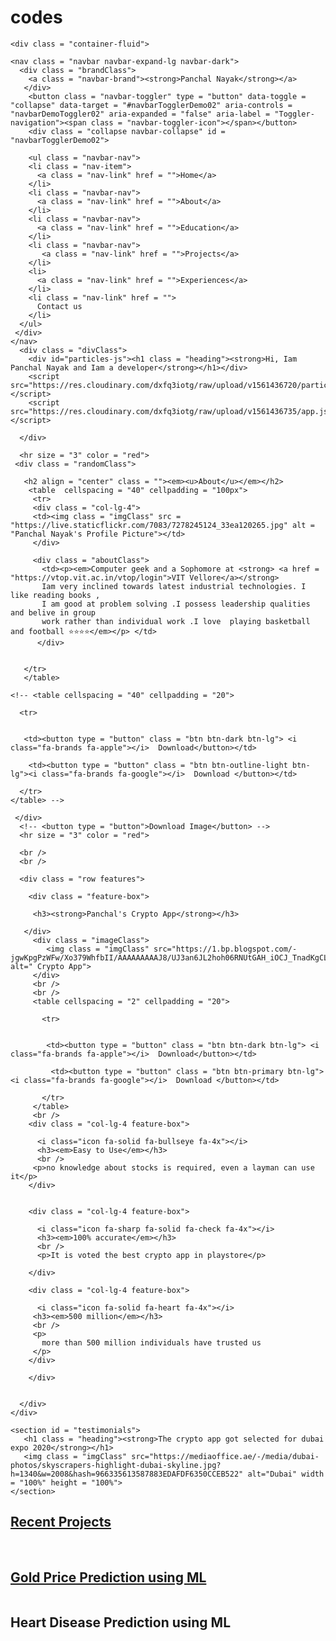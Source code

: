 # codes
<!DOCTYPE html>
<html lang="en" dir="ltr">
  <head>
    <meta charset="utf-8">
    <title> Panchal Nayak's Personal Website </title>
    <link rel="stylesheet" href="stylesWeb.css"/>
    <link href="//maxcdn.bootstrapcdn.com/bootstrap/5.1.3/css/bootstrap.min.css" rel="stylesheet">
    <link rel="preconnect" href="https://fonts.googleapis.com"><link rel="preconnect" href="https://fonts.gstatic.com" crossorigin><link href="https://fonts.googleapis.com/css2?family=Oswald:wght@300;400&family=Playfair+Display:wght@600;800&family=Ubuntu+Condensed&display=swap" rel="stylesheet">
    <link rel="preconnect" href="https://fonts.googleapis.com"><link rel="preconnect" href="https://fonts.gstatic.com" crossorigin><link href="https://fonts.googleapis.com/css2?family=Oswald:wght@300;400&family=Playfair+Display:wght@600;800&display=swap" rel="stylesheet">
    <link rel="preconnect" href="https://fonts.googleapis.com"><link rel="preconnect" href="https://fonts.gstatic.com" crossorigin><link href="https://fonts.googleapis.com/css2?family=Oswald:wght@300;400&family=Playfair+Display:wght@600;800&family=Ubuntu+Condensed&family=Ubuntu:wght@500;700&display=swap" rel="stylesheet">
    <link href="https://cdn.jsdelivr.net/npm/bootstrap@5.2.3/dist/css/bootstrap.min.css" rel="stylesheet" integrity="sha384-rbsA2VBKQhggwzxH7pPCaAqO46MgnOM80zW1RWuH61DGLwZJEdK2Kadq2F9CUG65" crossorigin="anonymous">
    <script src="https://code.jquery.com/jquery-3.5.1.slim.min.js" integrity="sha384-DfXdz2htPH0lsSSs5nCTpuj/zy4C+OGpamoFVy38MVBnE+IbbVYUew+OrCXaRkfj" crossorigin="anonymous"></script>
    <script src="https://cdn.jsdelivr.net/npm/popper.js@1.16.0/dist/umd/popper.min.js" integrity="sha384-Q6E9RHvbIyZFJoft+2mJbHaEWldlvI9IOYy5n3zV9zzTtmI3UksdQRVvoxMfooAo" crossorigin="anonymous"></script>
    <script src="https://stackpath.bootstrapcdn.com/bootstrap/4.5.0/js/bootstrap.min.js" integrity="sha384-OgVRvuATP1z7JjHLkuOU7Xw704+h835Lr+6QL9UvYjZE3Ipu6Tp75j7Bh/kR0JKI" crossorigin="anonymous"></script>
    <script src="//ajax.googleapis.com/ajax/libs/jquery/3.3.1/jquery.min.js"></script>
    <script src="https://kit.fontawesome.com/59342b3a61.js" crossorigin="anonymous"></script>
    <link rel="stylesheet" href="https://stackpath.bootstrapcdn.com/bootstrap/4.1.1/css/bootstrap.min.css">
    <link rel="stylesheet" href="https://stackpath.bootstrapcdn.com/bootstrap/4.1.1/js/bootstrap.bundle.min.js">
    <link rel="stylesheet" href="https://cdnjs.cloudflare.com/ajax/libs/jquery/3.2.1/jquery.min.js">
  </head>
  <body>

    <div class = "container-fluid">

    <nav class = "navbar navbar-expand-lg navbar-dark">
      <div class = "brandClass">
        <a class = "navbar-brand"><strong>Panchal Nayak</strong></a>
       </div>
        <button class = "navbar-toggler" type = "button" data-toggle = "collapse" data-target = "#navbarTogglerDemo02" aria-controls = "navbarDemoToggler02" aria-expanded = "false" aria-label = "Toggler-navigation"><span class = "navbar-toggler-icon"></span></button>
        <div class = "collapse navbar-collapse" id = "navbarTogglerDemo02">

        <ul class = "navbar-nav">
        <li class = "nav-item">
          <a class = "nav-link" href = "">Home</a>
        </li>
        <li class = "navbar-nav">
          <a class = "nav-link" href = "">About</a>
        </li>
        <li class = "navbar-nav">
          <a class = "nav-link" href = "">Education</a>
        </li>
        <li class = "navbar-nav">
           <a class = "nav-link" href = "">Projects</a>
        </li>
        <li>
          <a class = "nav-link" href = "">Experiences</a>
        </li>
        <li class = "nav-link" href = "">
          Contact us
        </li>
      </ul>
     </div>
    </nav>
      <div class = "divClass">
        <div id="particles-js"><h1 class = "heading"><strong>Hi, Iam Panchal Nayak and Iam a developer</strong></h1></div>
        <script src="https://res.cloudinary.com/dxfq3iotg/raw/upload/v1561436720/particles.js"></script>
        <script src="https://res.cloudinary.com/dxfq3iotg/raw/upload/v1561436735/app.js"></script>

      </div>

      <hr size = "3" color = "red">
     <div class = "randomClass">

       <h2 align = "center" class = ""><em><u>About</u></em></h2>
        <table  cellspacing = "40" cellpadding = "100px">
         <tr>
         <div class = "col-lg-4">
         <td><img class = "imgClass" src = "https://live.staticflickr.com/7083/7278245124_33ea120265.jpg" alt = "Panchal Nayak's Profile Picture"></td>
         </div>

         <div class = "aboutClass">
           <td><p><em>Computer geek and a Sophomore at <strong> <a href = "https://vtop.vit.ac.in/vtop/login">VIT Vellore</a></strong>
           Iam very inclined towards latest industrial technologies. I like reading books ,
           I am good at problem solving .I possess leadership qualities and belive in group
           work rather than individual work .I love  playing basketball and football ⭐⭐⭐⭐</em></p> </td>
          </div>


       </tr>
       </table>

    <!-- <table cellspacing = "40" cellpadding = "20">

      <tr>


       <td><button type = "button" class = "btn btn-dark btn-lg"> <i class="fa-brands fa-apple"></i>  Download</button></td>

        <td><button type = "button" class = "btn btn-outline-light btn-lg"><i class="fa-brands fa-google"></i>  Download </button></td>

      </tr>
    </table> -->

     </div>
      <!-- <button type = "button">Download Image</button> -->
      <hr size = "3" color = "red">

      <br />
      <br />

      <div class = "row features">

        <div class = "feature-box">

         <h3><strong>Panchal's Crypto App</strong></h3>

       </div>
         <div class = "imageClass">
            <img class = "imgClass" src="https://1.bp.blogspot.com/-jgwKpgPzWFw/Xo379WhfbII/AAAAAAAAAJ8/UJ3an6JL2hoh06RNUtGAH_iOCJ_TnadKgCLcBGAsYHQ/s1600/pi.png" alt=" Crypto App">
         </div>
         <br />
         <br />
         <table cellspacing = "2" cellpadding = "20">

           <tr>


            <td><button type = "button" class = "btn btn-dark btn-lg"> <i class="fa-brands fa-apple"></i>  Download</button></td>

             <td><button type = "button" class = "btn btn-primary btn-lg"><i class="fa-brands fa-google"></i>  Download </button></td>

           </tr>
         </table>
         <br />
        <div class = "col-lg-4 feature-box">

          <i class="icon fa-solid fa-bullseye fa-4x"></i>
          <h3><em>Easy to Use</em></h3>
          <br />
         <p>no knowledge about stocks is required, even a layman can use it</p>
        </div>


        <div class = "col-lg-4 feature-box">

          <i class="icon fa-sharp fa-solid fa-check fa-4x"></i>
          <h3><em>100% accurate</em></h3>
          <br />
          <p>It is voted the best crypto app in playstore</p>

        </div>

        <div class = "col-lg-4 feature-box">

          <i class="icon fa-solid fa-heart fa-4x"></i>
         <h3><em>500 million</em></h3>
         <br />
         <p>
           more than 500 million individuals have trusted us
         </p>
        </div>

        </div>


      </div>
    </div>

    <section id = "testimonials">
       <h1 class = "heading"><strong>The crypto app got selected for dubai expo 2020</strong></h1>
       <img class = "imgClass" src="https://mediaoffice.ae/-/media/dubai-photos/skyscrapers-highlight-dubai-skyline.jpg?h=1340&w=2008&hash=966335613587883EDAFDF6350CCEB522" alt="Dubai" width = "100%" height = "100%">
    </section>


 <section id = "Projects">
 <h2><strong><u>Recent Projects</u></strong></h2>
  <div id="carouselExampleSlidesOnly" class="carousel slide" data-bs-ride="carousel">

   <!-- <h2><strong><u>Recent Projects</u></strong></h2> -->
   <br />
   <div class="carousel-inner" style "background-color: black;">
     <div class="slide1 carousel-item active" style "background-color:black;">
  <a href="file:///C:/Users/WELCOME/Downloads/Gold_price_pred%20(1).pdf"><h2><strong>Gold Price Prediction using ML</strong></h2></a>
        <img src="https://d1rwhvwstyk9gu.cloudfront.net/2020/08/Gold-Price-Prediction-Using-Machine-Learning-In-Python-OG-1.png" class="d-block w-100" alt="">
     </div>
     <div class="slide2 carousel-item" style "background-color: black;">
        <h2><strong>Heart Disease Prediction using ML</strong></h2>
        <img src="https://i0.wp.com/thecleverprogrammer.com/wp-content/uploads/2020/11/Machine-Learning-Project-on-Heart-Disease-Prediction.png?fit=1280%2C720&ssl=1" class="d-block w-100" alt="">
     </div>

   </div>
 </div>

 <section>
  </body>
</html>
